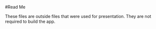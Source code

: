 #Read Me

These files are outside files that were used for presentation. They are not required to build the app.